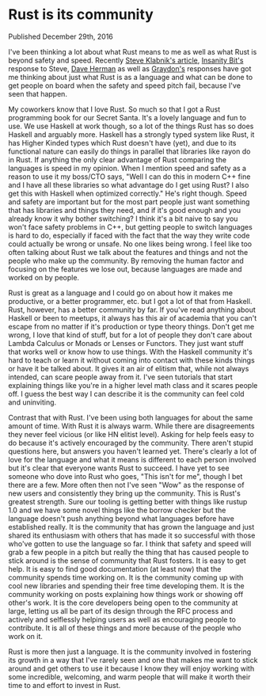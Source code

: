 # Rust is its community
Published December 29th, 2016

I've been thinking a lot about what Rust means to me as well as what
Rust is beyond safety and speed. Recently [Steve Klabnik's article](http://words.steveklabnik.com/rust-is-more-than-safety),
[Insanity Bit's](http://insanitybit.github.io/2016/12/28/why-rust-introduction) response to Steve, [Dave Herman](https://thefeedbackloop.xyz/safety-is-rusts-fireflower/) as well as [Graydon's](http://graydon2.dreamwidth.org/247406.html)
responses have got me thinking about just what Rust is as a language
and what can be done to get people on board when the safety and speed
pitch fail, because I've seen that happen.

My coworkers know that I love Rust. So much so that I got a Rust programming
book for our Secret Santa. It's a lovely language and fun to use. We use
Haskell at work though, so a lot of the things Rust has so does Haskell
and arguably more. Haskell has a strongly typed system like Rust, it has
Higher Kinded types which Rust doesn't have (yet), and due to its
functional nature can easily do things in parallel that libraries like
rayon do in Rust. If anything the only clear advantage of Rust
comparing the languages is speed in my opinion. When I mention speed and safety as a reason to use it my boss/CTO
says, "Well I can do this in modern C++ fine and I have all these libraries
so what advantage do I get using Rust? I also get this with Haskell when
optimized correctly." He's right though. Speed and safety are important but for the most part people
just want something that has libraries and things they need, and if it's good
enough and you already know it why bother switching? I think it's a bit naive
to say you won't face safety problems in C++, but getting people to switch
languages is hard to do, especially if faced with the fact that the way
they write code could actually be wrong or unsafe. No one likes being wrong.
I feel like too often talking about Rust we talk about the features and
things and not the people who make up the community. By removing the human
factor and focusing on the features we lose out, because languages are
made and worked on by people.

Rust is great as a language and I could go on about how it makes me
productive, or a better programmer, etc. but I got a lot of that from
Haskell. Rust, however, has a better community by far. If you've read
anything about Haskell or been to meetups, it always has this air of
academia that you can't escape from no matter if it's production or type
theory things. Don't get me wrong, I love that kind of stuff, but for
a lot of people they don't care about Lambda Calculus or Monads or
Lenses or Functors. They just want stuff that works well or know how to
use things. With the Haskell community it's hard to teach or learn it
without coming into contact with these kinds things or have it be talked
about. It gives it an air of elitism that, while not always intended,
can scare people away from it. I've seen tutorials that start
explaining things like you're in a higher level math class and it scares
people off. I guess the best way I can describe it is the community can
feel cold and uninviting.

Contrast that with Rust. I've been using both languages for about the
same amount of time. With Rust it is always warm. While there are
disagreements they never feel vicious (or like HN elitist level). Asking
for help feels easy to do because it's actively encouraged by the
community. There aren't stupid questions here, but answers you haven't
learned yet. There's clearly a lot of love for the language and what it
means is different to each person involved but it's clear that everyone
wants Rust to succeed. I have yet to see someone who dove into Rust who
goes, "This isn't for me", though I bet there are a few. More often then
not I've seen "Wow" as the response of new users and consistently they
bring up the community. This is Rust's greatest strength. Sure our
tooling is getting better with things like rustup 1.0 and we have some novel things
like the borrow checker but the language doesn't push anything beyond
what languages before have established really. It is the community that has
grown the language and just shared its enthusiasm with others that has
made it so successful with those who've gotten to use the language so far. I think
that safety and speed will grab a few people in a pitch but really the
thing that has caused people to stick around is the sense of community
that Rust fosters. It is easy to get help. It is easy to find good documentation
(at least now) that the community spends time working on. It is the community
coming up with cool new libraries and spending their free time developing them.
It is the community working on posts explaining how things work or showing off
other's work. It is the core developers being open to the community at
large, letting us all be part of its design through the RFC process and
actively and selflessly helping users as well as encouraging people to
contribute. It is all of these things and more because of the people
who work on it.

Rust is more then just a language. It is the community involved in
fostering its growth in a way that I've rarely seen and one that makes
me want to stick around and get others to use it because I know they
will enjoy working with some incredible, welcoming, and warm people that
will make it worth their time to and effort to invest in Rust.
